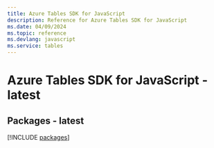 ```yaml
---
title: Azure Tables SDK for JavaScript
description: Reference for Azure Tables SDK for JavaScript
ms.date: 04/09/2024
ms.topic: reference
ms.devlang: javascript
ms.service: tables
---
```

# Azure Tables SDK for JavaScript - latest
## Packages - latest
[!INCLUDE [packages](tables-index.md)]